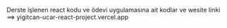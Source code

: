 Derste işlenen react kodu ve ödevi uygulamasına ait kodlar ve wesite linki ==> yigitcan-ucar-react-project.vercel.app
